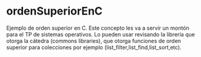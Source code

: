 # ordenSuperiorEnC

Ejemplo de orden superior en C. Este concepto les va a servir un montón para el TP de sistemas operativos. Lo pueden usar revisando la librería que otorga la cátedra (commons libraries), que otorga funciones de orden superior para colecciones por ejemplo (list_filter,list_find,list_sort,etc).

